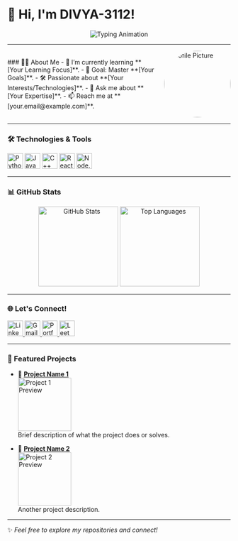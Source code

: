 # 👋 Hi, I'm DIVYA-3112!  

<p align="center">
  <img src="https://readme-typing-svg.herokuapp.com?font=Fira+Code&size=30&pause=1000&color=3F88C5&width=435&lines=Welcome+to+my+GitHub+Profile!;I'm+a+passionate+developer.;Coding+is+fun!+%F0%9F%92%BB" alt="Typing Animation"/>
</p>

---

<div align="left">
  <div style="display: flex; align-items: center; justify-content: space-between;">
    <div>
      ### 👩‍💻 About Me  
      - 🌱 I’m currently learning **[Your Learning Focus]**.  
      - 🎯 Goal: Master **[Your Goals]**.  
      - 🛠 Passionate about **[Your Interests/Technologies]**.  
      - 💬 Ask me about **[Your Expertise]**.  
      - 📫 Reach me at **[your.email@example.com]**.
    </div>
    <img src="https://avatars.githubusercontent.com/u/123456789?s=400&v=4" alt="Profile Picture" height="150" style="border-radius: 50%; margin-left: 20px;"/>
  </div>
</div>

---

### 🛠️ Technologies & Tools
<p>
  <img src="https://img.shields.io/badge/-Python-3776AB?logo=python&logoColor=white&style=for-the-badge" alt="Python" height="35"/>
  <img src="https://img.shields.io/badge/-JavaScript-F7DF1E?logo=javascript&logoColor=black&style=for-the-badge" alt="JavaScript" height="35"/>
  <img src="https://img.shields.io/badge/-C++-00599C?logo=cplusplus&logoColor=white&style=for-the-badge" alt="C++" height="35"/>
  <img src="https://img.shields.io/badge/-React-61DAFB?logo=react&logoColor=black&style=for-the-badge" alt="React" height="35"/>
  <img src="https://img.shields.io/badge/-Node.js-339933?logo=nodedotjs&logoColor=white&style=for-the-badge" alt="Node.js" height="35"/>
</p>

---

### 📊 GitHub Stats  
<div align="center">
  <img height="180em" src="https://github-readme-stats.vercel.app/api?username=DIVYA-3112&show_icons=true&hide=issues&count_private=true&title_color=3F88C5&icon_color=79D1C8&text_color=718096&bg_color=ffffff" alt="GitHub Stats"/>
  <img height="180em" src="https://github-readme-stats.vercel.app/api/top-langs/?username=DIVYA-3112&layout=compact&title_color=3F88C5&text_color=718096&bg_color=ffffff" alt="Top Languages"/>
</div>

---

### 🌐 Let's Connect!
<p>
  <a href="https://www.linkedin.com/in/your-profile" target="_blank">
    <img src="https://img.shields.io/badge/-LinkedIn-0A66C2?logo=linkedin&logoColor=white&style=for-the-badge" alt="LinkedIn" height="35"/>
  </a>
  <a href="mailto:your.email@example.com">
    <img src="https://img.shields.io/badge/-Gmail-EA4335?logo=gmail&logoColor=white&style=for-the-badge" alt="Gmail" height="35"/>
  </a>
  <a href="https://yourportfolio.com" target="_blank">
    <img src="https://img.shields.io/badge/-Portfolio-000000?logo=github&logoColor=white&style=for-the-badge" alt="Portfolio" height="35"/>
  </a>
  <a href="https://leetcode.com/DIVYA-3112" target="_blank">
    <img src="https://img.shields.io/badge/-LeetCode-FFA116?logo=leetcode&logoColor=black&style=for-the-badge" alt="LeetCode" height="35"/>
  </a>
</p>

---

### 🔭 Featured Projects
- 🌟 **[Project Name 1](https://github.com/DIVYA-3112/Project1)**  
  <img src="https://raw.githubusercontent.com/DIVYA-3112/some-repo-name/master/assets/preview.gif" alt="Project 1 Preview" height="120px"/>  
  Brief description of what the project does or solves.
  
- 🌟 **[Project Name 2](https://github.com/DIVYA-3112/Project2)**  
  <img src="https://raw.githubusercontent.com/DIVYA-3112/some-repo-name/master/assets/preview2.gif" alt="Project 2 Preview" height="120px"/>  
  Another project description.

---

✨ *Feel free to explore my repositories and connect!*
